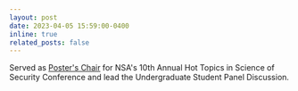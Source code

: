 ```yaml
---
layout: post
date: 2023-04-05 15:59:00-0400
inline: true
related_posts: false
---
```


Served as [Poster's Chair](https://cps-vo.org/group/hotsos/program-committee) for NSA's 10th Annual Hot Topics in Science of Security Conference and lead the Undergraduate Student Panel Discussion.
